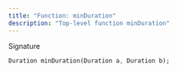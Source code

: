```yaml
---
title: "Function: minDuration"
description: "Top-level function minDuration"
---
```


Signature
```dart
Duration minDuration(Duration a, Duration b);
```
